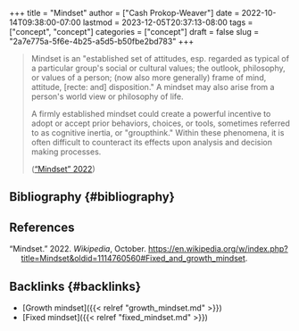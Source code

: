 +++
title = "Mindset"
author = ["Cash Prokop-Weaver"]
date = 2022-10-14T09:38:00-07:00
lastmod = 2023-12-05T20:37:13-08:00
tags = ["concept", "concept"]
categories = ["concept"]
draft = false
slug = "2a7e775a-5f6e-4b25-a5d5-b50fbe2bd783"
+++

> Mindset is an "established set of attitudes, esp. regarded as typical of a particular group's social or cultural values; the outlook, philosophy, or values of a person; (now also more generally) frame of mind, attitude, [recte: and] disposition." A mindset may also arise from a person's world view or philosophy of life.
>
> A firmly established mindset could create a powerful incentive to adopt or accept prior behaviors, choices, or tools, sometimes referred to as cognitive inertia, or "groupthink." Within these phenomena, it is often difficult to counteract its effects upon analysis and decision making processes.
>
> (<a href="#citeproc_bib_item_1">“Mindset” 2022</a>)


## Bibliography {#bibliography}

## References

<style>.csl-entry{text-indent: -1.5em; margin-left: 1.5em;}</style><div class="csl-bib-body">
  <div class="csl-entry"><a id="citeproc_bib_item_1"></a>“Mindset.” 2022. <i>Wikipedia</i>, October. <a href="https://en.wikipedia.org/w/index.php?title=Mindset&oldid=1114760560#Fixed_and_growth_mindset">https://en.wikipedia.org/w/index.php?title=Mindset&#38;oldid=1114760560#Fixed_and_growth_mindset</a>.</div>
</div>


## Backlinks {#backlinks}

-   [Growth mindset]({{< relref "growth_mindset.md" >}})
-   [Fixed mindset]({{< relref "fixed_mindset.md" >}})
